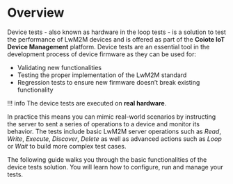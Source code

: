 # Overview

Device tests - also known as hardware in the loop tests - is a solution to test the performance of LwM2M devices and is offered as part of the **Coiote IoT Device Management** platform. Device tests are an essential tool in the development process of device firmware as they can be used for:

- Validating new functionalities
- Testing the proper implementation of the LwM2M standard
- Regression tests to ensure new firmware doesn’t break existing functionality

!!! info
    The device tests are executed on **real hardware**.

In practice this means you can mimic real-world scenarios by instructing the server to sent a series of operations to a device and monitor its behavior. The tests include basic LwM2M server operations such as *Read*, *Write*, *Execute*, *Discover*, *Delete* as well as advanced actions such as *Loop* or *Wait* to build more complex test cases.

The following guide walks you through the basic functionalities of the device tests solution. You will learn how to configure, run and manage your tests.